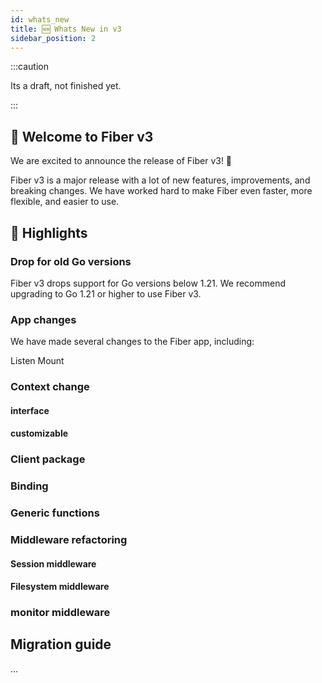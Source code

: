 ```yaml
---
id: whats_new
title: 🆕 Whats New in v3
sidebar_position: 2
---
```


:::caution

Its a draft, not finished yet.

:::

[//]: # (https://github.com/gofiber/fiber/releases/tag/v3.0.0-beta.2)

## 🎉 Welcome to Fiber v3

We are excited to announce the release of Fiber v3! 🚀

Fiber v3 is a major release with a lot of new features, improvements, and breaking changes. We have worked hard to make Fiber even faster, more flexible, and easier to use.

## 🚀 Highlights

### Drop for old Go versions

Fiber v3 drops support for Go versions below 1.21. We recommend upgrading to Go 1.21 or higher to use Fiber v3.

### App changes

We have made several changes to the Fiber app, including:

Listen
Mount


### Context change
#### interface 
#### customizable
### Client package
### Binding
### Generic functions
### Middleware refactoring
#### Session middleware
#### Filesystem middleware

### monitor middleware

## Migration guide
...
